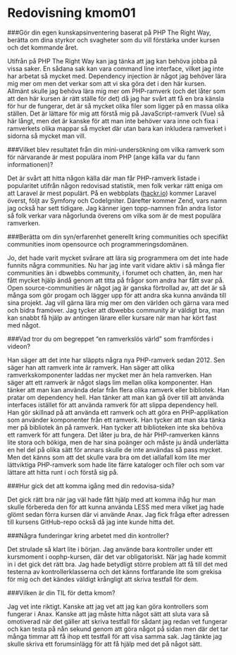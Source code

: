 ---
---
Redovisning kmom01
=========================





###Gör din egen kunskapsinventering baserat på PHP The Right Way, berätta om dina styrkor och svagheter som du vill förstärka under kursen och det kommande året.

Utifrån på PHP The Right Way kan jag tänka att jag kan behöva jobba på vissa saker. En sådana sak kan vara command line interface, vilket jag inte har arbetat så mycket med. Dependency injection är något jag behöver lära mig mer om men det verkar som att vi ska göra det i den här kursen. Allmänt skulle jag behöva lära mig mer om PHP-ramverk (och det låter som att den här kursen är rätt ställe för det) då jag har svårt att få en bra känsla för hur de fungerar, det är så mycket olika filer som ligger på en massa olika ställen. Det är lättare för mig att förstå mig på JavaScript-ramverk (Vue) så här långt, men det är kanske för att man inte behöver vara inne och fixa i ramverkets olika mappar så mycket där utan bara kan inkludera ramverket i sidorna så mycket man vill.

###Vilket blev resultatet från din mini-undersökning om vilka ramverk som för närvarande är mest populära inom PHP (ange källa var du fann informationen)?

Det är svårt att hitta någon källa där man får PHP-ramverk listade i popularitet utifrån någon redovisad statistik, men folk verkar rätt eniga om att Laravel är mest populärt. På en webbplats ([hackr.io](https://hackr.io/blog/best-php-frameworks)) kommer Laravel överst, följt av Symfony och CodeIgniter. Därefter kommer Zend, vars namn jag också har sett tidigare. Jag känner igen topp-namnen från andra listor så folk verkar vara någorlunda överens om vilka som är de mest populära ramverken.

###Berätta om din syn/erfarenhet generellt kring communities och specifikt communities inom opensource och programmeringsdomänen.

Jo, det hade varit mycket svårare att lära sig programmera om det inte hade funnits några communities. Nu har jag inte varit vidare aktiv i så många fler communities än i dbwebbs community, i forumet och chatten, än, men har fått mycket hjälp ändå genom att titta på frågor som andra har fått svar på. Open source-communities är något jag är ganska förtrollad av, att det är så många som gör progam och lägger upp för att andra ska kunna använda till sina projekt. Jag vill gärna lära mig mer om den världen och gärna vara med och bidra framöver. Jag tycker att dbwebbs community är väldigt bra, man kan snabbt få hjälp av antingen lärare eller kursare när man har kört fast med något.

###Vad tror du om begreppet “en ramverkslös värld” som framfördes i videon?

Han säger att det inte har släppts några nya PHP-ramverk sedan 2012. Sen säger han att ramverk inte är ramverk. Han säger att olika ramverkskomponenter laddas ner mycket mer än hela ramverken. Han säger att ett ramverk är något slags lim mellan olika komponenter. Han tänker att man kan använda delar från flera olika ramverk eller bibliotek. Han pratar om dependency hell. Han tänker att man kan gå över till att använda interfaces istället för att använda ramverk för att slippa dependency hell. Han gör skillnad på att använda ett ramverk och att göra en PHP-applikation som använder komponenter från ett ramverk. Han tycker att man ska tänka mer på bibliotek än på ramverk. Han tycker att biblioteken inte ska behöva ett ramverk för att fungera.
Det låter ju bra, de här PHP-ramverken känns lite stora och bökiga, men de har sina poänger och måste ju ändå underlätta en hel del på olika sätt för annars skulle de inte användas så pass mycket. Men det känns som att det skulle vara bra om det iallafall kom lite mer lättviktiga PHP-ramverk som hade lite färre kataloger och filer och som var lättare att hitta runt i och förstå sig på.

###Hur gick det att komma igång med din redovisa-sida?

Det gick rätt bra när jag väl hade fått hjälp med att komma ihåg hur man skulle förbereda den för att kunna använda LESS med mera vilket jag hade glömt sedan förra kursen där vi använde Anax. Jag fick fråga efter adressen till kursens GitHub-repo också då jag inte kunde hitta det.

###Några funderingar kring arbetet med din kontroller?

Det strulade så klart lite i början. Jag använde bara kontroller under ett kursmoment i oophp-kursen, där det var obligatoriskt. När jag hade kommit in i det gick det rätt bra. Jag hade betydligt större problem att få till det med testerna av kontrollerklasserna och det känns fortfarande lite som grekisa för mig och det kändes väldigt krångligt att skriva testfall för dem.

###Vilken är din TIL för detta kmom?

Jag vet inte riktigt. Kanske att jag vet att jag kan göra kontrollers som fungerar i Anax. Kanske att jag måste hitta något sätt att sluta vara så omotiverad när det gäller att skriva testfall för sådant jag redan vet fungerar och kan testa på nån sekund genom att göra något på sidan men där det tar många timmar att få ihop ett testfall för att visa samma sak. Jag tänkte jag skulle skriva ett forumsinlägg för att få hjälp med det på något sätt.
